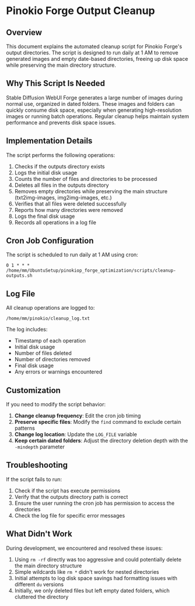 # Pinokio Forge Output Cleanup

## Overview

This document explains the automated cleanup script for Pinokio Forge's output directories. The script is designed to run daily at 1 AM to remove generated images and empty date-based directories, freeing up disk space while preserving the main directory structure.

## Why This Script Is Needed

Stable Diffusion WebUI Forge generates a large number of images during normal use, organized in dated folders. These images and folders can quickly consume disk space, especially when generating high-resolution images or running batch operations. Regular cleanup helps maintain system performance and prevents disk space issues.

## Implementation Details

The script performs the following operations:

1. Checks if the outputs directory exists
2. Logs the initial disk usage
3. Counts the number of files and directories to be processed
4. Deletes all files in the outputs directory
5. Removes empty directories while preserving the main structure (txt2img-images, img2img-images, etc.)
6. Verifies that all files were deleted successfully
7. Reports how many directories were removed
8. Logs the final disk usage
9. Records all operations in a log file

## Cron Job Configuration

The script is scheduled to run daily at 1 AM using cron:

```
0 1 * * * /home/mm/UbuntuSetup/pinokiop_forge_optimization/scripts/cleanup-outputs.sh
```

## Log File

All cleanup operations are logged to:
```
/home/mm/pinokio/cleanup_log.txt
```

The log includes:
- Timestamp of each operation
- Initial disk usage
- Number of files deleted
- Number of directories removed
- Final disk usage
- Any errors or warnings encountered

## Customization

If you need to modify the script behavior:

1. **Change cleanup frequency**: Edit the cron job timing
2. **Preserve specific files**: Modify the `find` command to exclude certain patterns
3. **Change log location**: Update the `LOG_FILE` variable
4. **Keep certain dated folders**: Adjust the directory deletion depth with the `-mindepth` parameter

## Troubleshooting

If the script fails to run:

1. Check if the script has execute permissions
2. Verify that the outputs directory path is correct
3. Ensure the user running the cron job has permission to access the directories
4. Check the log file for specific error messages

## What Didn't Work

During development, we encountered and resolved these issues:

1. Using `rm -rf` directly was too aggressive and could potentially delete the main directory structure
2. Simple wildcards like `rm *` didn't work for nested directories
3. Initial attempts to log disk space savings had formatting issues with different `du` versions
4. Initially, we only deleted files but left empty dated folders, which cluttered the directory 